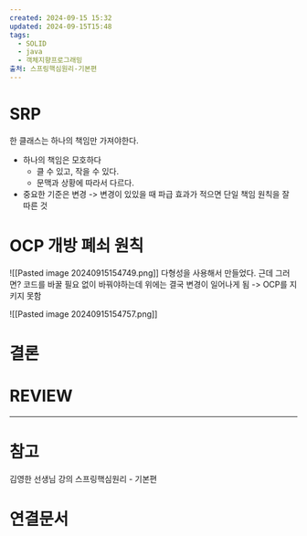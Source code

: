 ```yaml
---
created: 2024-09-15 15:32
updated: 2024-09-15T15:48
tags:
  - SOLID
  - java
  - 객체지향프로그래밍
출처: 스프링핵심원리-기본편
---
```


# SRP
한 클래스는 하나의 책임만 가져야한다.
- 하나의 책임은 모호하다
	- 클 수 있고, 작을 수 있다.
	- 문맥과 상황에 따라서 다르다.
- 중요한 기준은 변경 -> 변경이 있있을 때 파급 효과가 적으면 단일 책임 원칙을 잘 따른 것

# OCP 개방 폐쇠 원칙
![[Pasted image 20240915154749.png]]
다형성을 사용해서 만들었다. 
근데 그러면?
 코드를 바꿀 필요 없이 바꿔야하는데 위에는 결국 변경이 일어나게 됨 ->  OCP를 지키지 못함
 

![[Pasted image 20240915154757.png]]




# 결론

# REVIEW


---
# 참고
김영한 선생님 강의
스프링핵심원리 - 기본편
# 연결문서